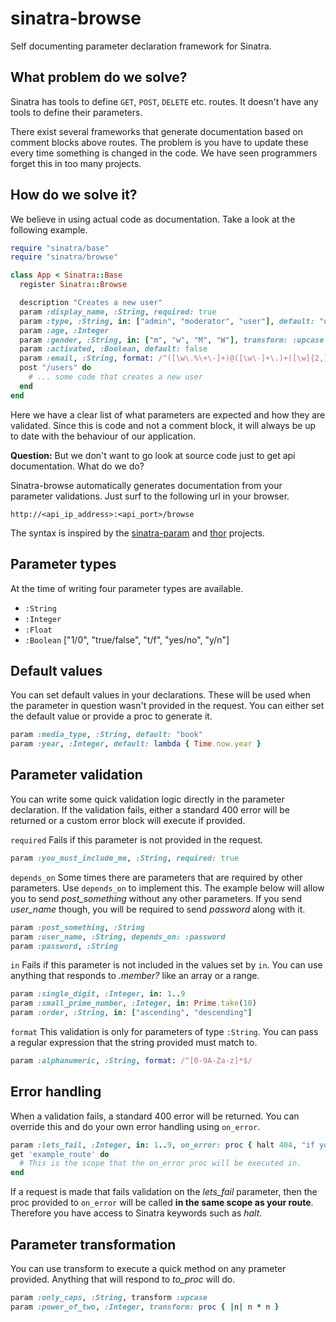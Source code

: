 # sinatra-browse

Self documenting parameter declaration framework for Sinatra.

## What problem do we solve?

Sinatra has tools to define `GET`, `POST`, `DELETE` etc. routes. It doesn't have any tools to define their parameters.

There exist several frameworks that generate documentation based on comment blocks above routes. The problem is you have to update these every time something is changed in the code. We have seen programmers forget this in too many projects.

## How do we solve it?

We believe in using actual code as documentation. Take a look at the following example.

```ruby
require "sinatra/base"
require "sinatra/browse"

class App < Sinatra::Base
  register Sinatra::Browse

  description "Creates a new user"
  param :display_name, :String, required: true
  param :type, :String, in: ["admin", "moderator", "user"], default: "user"
  param :age, :Integer
  param :gender, :String, in: ["m", "w", "M", "W"], transform: :upcase
  param :activated, :Boolean, default: false
  param :email, :String, format: /^([\w\.%\+\-]+)@([\w\-]+\.)+([\w]{2,})$/
  post "/users" do
    # ... some code that creates a new user
  end
end
```

Here we have a clear list of what parameters are expected and how they are validated. Since this is code and not a comment block, it will always be up to date with the behaviour of our application.

**Question:** But we don't want to go look at source code just to get api documentation. What do we do?

Sinatra-browse automatically generates documentation from your parameter validations. Just surf to the following url in your browser.

    http://<api_ip_address>:<api_port>/browse

The syntax is inspired by the [sinatra-param](https://github.com/mattt/sinatra-param) and [thor](https://github.com/erikhuda/thor) projects.

## Parameter types

At the time of writing four parameter types are available.

* `:String`
* `:Integer`
* `:Float`
* `:Boolean` ["1/0", "true/false", "t/f", "yes/no", "y/n"]

## Default values

You can set default values in your declarations. These will be used when the parameter in question wasn't provided in the request. You can either set the default value or provide a proc to generate it.

```ruby
param :media_type, :String, default: "book"
param :year, :Integer, default: lambda { Time.now.year }
```

## Parameter validation

You can write some quick validation logic directly in the parameter declaration. If the validation fails, either a standard 400 error will be returned or a custom error block will execute if provided.

`required` Fails if this parameter is not provided in the request.

```ruby
param :you_must_include_me, :String, required: true
```

`depends_on` Some times there are parameters that are required by other parameters. Use `depends_on` to implement this. The example below will allow you to send *post_something* without any other parameters. If you send *user_name* though, you will be required to send *password* along with it.

```ruby
param :post_something, :String
param :user_name, :String, depends_on: :password
param :password, :String
```

`in` Fails if this parameter is not included in the values set by `in`. You can use anything that responds to *.member?* like an array or a range.

```ruby
param :single_digit, :Integer, in: 1..9
param :small_prime_number, :Integer, in: Prime.take(10)
param :order, :String, in: ["ascending", "descending"]
```

`format` This validation is only for parameters of type `:String`. You can pass a regular expression that the string provided must match to.

```ruby
param :alphanumeric, :String, format: /^[0-9A-Za-z]*$/
```

## Error handling

When a validation fails, a standard 400 error will be returned. You can override this and do your own error handling using `on_error`.

```ruby
param :lets_fail, :Integer, in: 1..9, on_error: proc { halt 404, "if you're not giving us a number between 1 and 9, we're going to pretend not to be here!" }
get 'example_route' do
  # This is the scope that the on_error proc will be executed in.
end
```

If a request is made that fails validation on the *lets_fail* parameter, then the proc provided to `on_error` will be called **in the same scope as your route**. Therefore you have access to Sinatra keywords such as *halt*.

## Parameter transformation

You can use transform to execute a quick method on any prameter provided. Anything that will respond to *to_proc* will do.

```ruby
param :only_caps, :String, transform :upcase
param :power_of_two, :Integer, transform: proc { |n| n * n }
```

